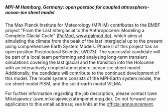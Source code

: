 ##### MPI-M Hamburg, Germany: open postdoc for coupled atmosphere-ocean-ice sheet model

The Max Planck Institute for Meteorology (MPI-M) contributes to the BMBF
project "From the Last Interglacial to the Anthropocene: Modeling a
Complete Glacial Cycle" [(PalMod,
www.palmod.de)](https://www.palmod.de/), which aims at
simulating the climate from the peak of the last interglacial up to the
present using comprehensive Earth System Models. Phase II of this
project has an open position Postdoctoral Scientist (W073). The
successful candidate will be part of a local team performing and
analysing long-term transient simulations covering the last glacial and
the transition into the Holocene with an interactively coupled
atmosphere-ocean-ice sheet model. Additionally, the candidate will
contribute to the continued development of this model. The model system
consists of the MPI-Earth system model, the ice sheet model PISM, and
the solid-earth model VILMA.

For further information regarding the job description, please contact
Uwe Mikolajewicz (uwe.mikolajewicz(at)mpimet.mpg.de). Do not forward
your application to this email address; see links at the [official
announcement](https://www.mpimet.mpg.de/en/institute/opportunities/mpim-w073/).
